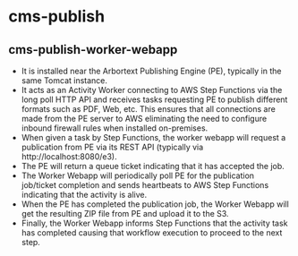 # cms-publish

## cms-publish-worker-webapp

- It is installed near the Arbortext Publishing Engine (PE), typically in the same Tomcat instance.
- It acts as an Activity Worker connecting to AWS Step Functions via the long poll HTTP API and receives tasks requesting PE to publish different formats such as PDF, Web, etc. This ensures that all connections are made from the PE server to AWS eliminating the need to configure inbound firewall rules when installed on-premises.
- When given a task by Step Functions, the worker webapp will request a publication from PE via its REST API (typically via http://localhost:8080/e3).
- The PE will return a queue ticket indicating that it has accepted the job.
- The Worker Webapp will periodically poll PE for the publication job/ticket completion and sends heartbeats to AWS Step Functions indicating that the activity is alive.
- When the PE has completed the publication job, the Worker Webapp will get the resulting ZIP file from PE and upload it to the S3.
- Finally, the Worker Webapp informs Step Functions that the activity task has completed causing that workflow execution to proceed to the next step.

